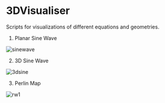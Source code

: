 # 3DVisualiser
Scripts for visualizations of different equations and geometries. 

1. Planar Sine Wave 

 ![sinewave](https://user-images.githubusercontent.com/20610948/78632958-facb4900-78bd-11ea-8ff7-29a6bf6681aa.PNG)

2. 3D Sine Wave

 ![3dsine](https://user-images.githubusercontent.com/20610948/78633011-1898ae00-78be-11ea-8c6b-4362c4ba084b.PNG)

3. Perlin Map

![rw1](https://user-images.githubusercontent.com/20610948/79081990-ef55a300-7d3f-11ea-848d-fb6988fd14b7.PNG)


